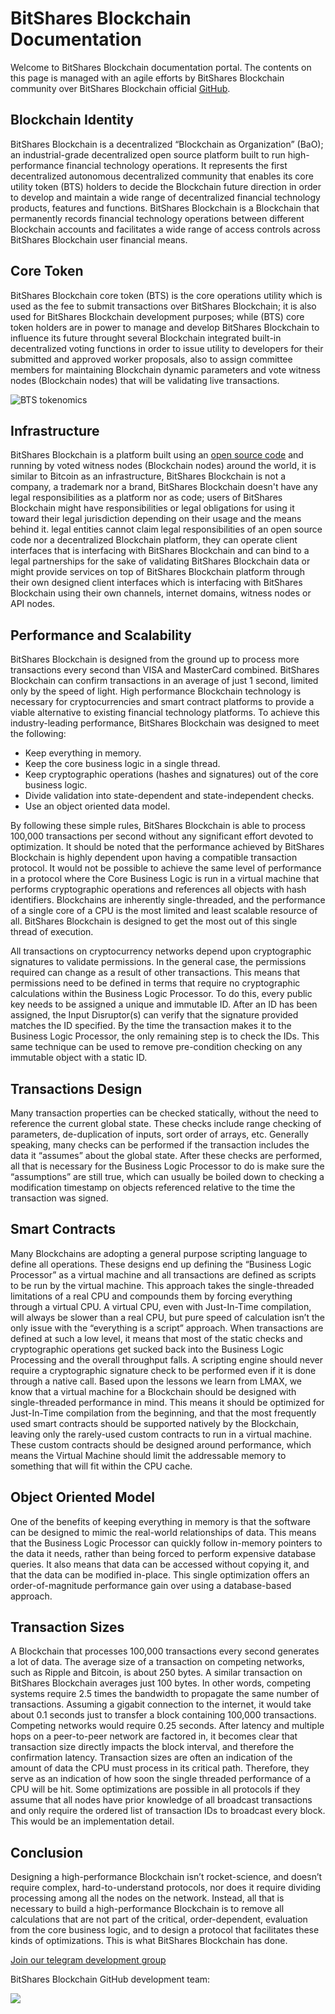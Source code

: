 # BitShares Blockchain Documentation

Welcome to BitShares Blockchain documentation portal. The contents on this page is managed with an agile efforts by BitShares Blockchain community over BitShares Blockchain official [GitHub](https://github.com/BitShares).

## Blockchain Identity 
BitShares Blockchain is a decentralized “Blockchain as Organization” (BaO); an industrial-grade decentralized open source platform built to run high-performance financial technology operations. It represents the first decentralized autonomous decentralized community that enables its core utility token (BTS) holders to decide the Blockchain future direction in order to develop and maintain a wide range of decentralized financial technology products, features and functions. BitShares Blockchain is a Blockchain that permanently records financial technology operations between different Blockchain accounts and facilitates a wide range of access controls across BitShares Blockchain user financial means.

## Core Token
BitShares Blockchain core token (BTS) is the core operations utility which is used as the fee to submit transactions over BitShares Blockchain; it is also used for BitShares Blockchain development purposes; while (BTS) core token holders are in power to manage and develop BitShares Blockchain to influence its future throught several Blockchain integrated built-in decentralized voting functions in order to issue utility to developers for their submitted and approved worker proposals, also to assign committee members for maintaining Blockchain dynamic parameters and vote witness nodes (Blockchain nodes) that will be validating live transactions.

![BTS tokenomics](https://github.com/bitshares/docs/blob/41fea5641adb92cc70a03bb1830854dc67798f0c/images/tokenomics.png)


## Infrastructure
BitShares Blockchain is a platform built using an [open source code](https://github.com/bitshares/bitshares-core) and running by voted witness nodes (Blockchain nodes) around the world, it is similar to Bitcoin as an infrastructure, BitShares Blockchain is not a company, a trademark nor a brand, BitShares Blockchain doesn't have any legal responsibilities as a platform nor as code; users of BitShares Blockchain might have responsibilities or legal obligations for using it toward their legal jurisdiction depending on their usage and the means behind it. legal entities cannot claim legal responsibilities of an open source code nor a decentralized Blockchain platform, they can operate client interfaces that is interfacing with BitShares Blockchain and can bind to a legal partnerships for the sake of validating BitShares Blockchain data or might provide services on top of BitShares Blockchain platform through their own designed client interfaces which is interfacing with BitShares Blockchain using their own channels, internet domains, witness nodes or API nodes.

## Performance and Scalability
BitShares Blockchain is designed from the ground up to process more transactions every second than VISA and MasterCard combined. BitShares Blockchain can confirm transactions in an average of just 1 second, limited only by the speed of light. High performance Blockchain technology is necessary for cryptocurrencies and smart contract platforms to provide a viable alternative to existing financial technology platforms. To achieve this industry-leading performance, BitShares Blockchain was designed to meet the following:

- Keep everything in memory.
- Keep the core business logic in a single thread.
- Keep cryptographic operations (hashes and signatures) out of the core business logic.
- Divide validation into state-dependent and state-independent checks.
- Use an object oriented data model.

By following these simple rules, BitShares Blockchain is able to process 100,000 transactions per second without any significant effort devoted to optimization. It should be noted that the performance achieved by BitShares Blockchain is highly dependent upon having a compatible transaction protocol. It would not be possible to achieve the same level of performance in a protocol where the Core Business Logic is run in a virtual machine that performs cryptographic operations and references all objects with hash identifiers. Blockchains are inherently single-threaded, and the performance of a single core of a CPU is the most limited and least scalable resource of all. BitShares Blockchain is designed to get the most out of this single thread of execution.

All transactions on cryptocurrency networks depend upon cryptographic signatures to validate permissions. In the general case, the permissions required can change as a result of other transactions. This means that permissions need to be defined in terms that require no cryptographic calculations within the Business Logic Processor. To do this, every public key needs to be assigned a unique and immutable ID. After an ID has been assigned, the Input Disruptor(s) can verify that the signature provided matches the ID specified. By the time the transaction makes it to the Business Logic Processor, the only remaining step is to check the IDs. This same technique can be used to remove pre-condition checking on any immutable object with a static ID.

## Transactions Design

Many transaction properties can be checked statically, without the need to reference the current global state. These checks include range checking of parameters, de-duplication of inputs, sort order of arrays, etc. Generally speaking, many checks can be performed if the transaction includes the data it “assumes” about the global state. After these checks are performed, all that is necessary for the Business Logic Processor to do is make sure the “assumptions” are still true, which can usually be boiled down to checking a modification timestamp on objects referenced relative to the time the transaction was signed.

## Smart Contracts

Many Blockchains are adopting a general purpose scripting language to define all operations. These designs end up defining the “Business Logic Processor” as a virtual machine and all transactions are defined as scripts to be run by the virtual machine. This approach takes the single-threaded limitations of a real CPU and compounds them by forcing everything through a virtual CPU. A virtual CPU, even with Just-In-Time compilation, will always be slower than a real CPU, but pure speed of calculation isn’t the only issue with the “everything is a script” approach. When transactions are defined at such a low level, it means that most of the static checks and cryptographic operations get sucked back into the Business Logic Processing and the overall throughput falls. A scripting engine should never require a cryptographic signature check to be performed even if it is done through a native call. Based upon the lessons we learn from LMAX, we know that a virtual machine for a Blockchain should be designed with single-threaded performance in mind. This means it should be optimized for Just-In-Time compilation from the beginning, and that the most frequently used smart contracts should be supported natively by the Blockchain, leaving only the rarely-used custom contracts to run in a virtual machine. These custom contracts should be designed around performance, which means the Virtual Machine should limit the addressable memory to something that will fit within the CPU cache.

## Object Oriented Model

One of the benefits of keeping everything in memory is that the software can be designed to mimic the real-world relationships of data. This means that the Business Logic Processor can quickly follow in-memory pointers to the data it needs, rather than being forced to perform expensive database queries. It also means that data can be accessed without copying it, and that the data can be modified in-place. This single optimization offers an order-of-magnitude performance gain over using a database-based approach.

## Transaction Sizes

A Blockchain that processes 100,000 transactions every second generates a lot of data. The average size of a transaction on competing networks, such as Ripple and Bitcoin, is about 250 bytes. A similar transaction on BitShares Blockchain averages just 100 bytes. In other words, competing systems require 2.5 times the bandwidth to propagate the same number of transactions. Assuming a gigabit connection to the internet, it would take about 0.1 seconds just to transfer a block containing 100,000 transactions. Competing networks would require 0.25 seconds. After latency and multiple hops on a peer-to-peer network are factored in, it becomes clear that transaction size directly impacts the block interval, and therefore the confirmation latency. Transaction sizes are often an indication of the amount of data the CPU must process in its critical path. Therefore, they serve as an indication of how soon the single threaded performance of a CPU will be hit. Some optimizations are possible in all protocols if they assume that all nodes have prior knowledge of all broadcast transactions and only require the ordered list of transaction IDs to broadcast every block. This would be an implementation detail.

## Conclusion

Designing a high-performance Blockchain isn’t rocket-science, and doesn’t require complex, hard-to-understand protocols, nor does it require dividing processing among all the nodes on the network. Instead, all that is necessary to build a high-performance Blockchain is to remove all calculations that are not part of the critical, order-dependent, evaluation from the core business logic, and to design a protocol that facilitates these kinds of optimizations. This is what BitShares Blockchain has done.


[Join our telegram development group](https://t.me/BitSharesDEV)

BitShares Blockchain GitHub development team:

<a href="https://github.com/bitshares/bitshares-core/graphs/contributors">
  <img src="https://contrib.rocks/image?repo=bitshares/bitshares-core" />
</a>
